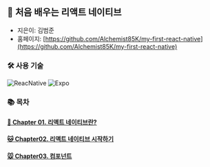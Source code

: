 ## 📗 처음 배우는 리액트 네이티브

- 지은이: 김범준
- 홈페이지: [https://github.com/Alchemist85K/my-first-react-native](https://github.com/Alchemist85K/my-first-react-native)

### 🛠 사용 기술

![ReacNative](https://img.shields.io/badge/React_Native-53C1DE?style=flat-square&logo=react&logoColor=white)
![Expo](https://img.shields.io/badge/Expo-181717?style=flat-square&logo=Expo&logoColor=white)

### 📚 목차

#### [🐶 Chapter 01. 리액트 네이티브란?](https://github.com/keemtj/study-react-native-expo/tree/master/chapter01)

#### [🐱 Chapter02. 리액트 네이티브 시작하기](https://github.com/keemtj/study-react-native-expo/tree/master/chapter02)

#### [🐭 Chapter03. 컴포넌트](https://github.com/keemtj/study-react-native-expo/tree/master/chapter03)
